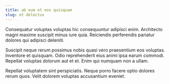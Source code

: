 ```yaml
---
title: ab eum et eos quisquam
slug: et delectus
---
```


Consequatur voluptas voluptas hic consequuntur adipisci enim. Architecto magni maxime suscipit minus iure quia. Reiciendis perferendis pariatur dolores qui adipisci deleniti.

Suscipit neque rerum possimus nobis quasi vero praesentium eos voluptas. Inventore et quisquam. Odio reprehenderit eius animi ipsa earum commodi. Repellat voluptas dolorum aut et et. Enim qui numquam non a ullam.

Repellat voluptatem sint perspiciatis. Neque porro facere optio dolores rerum quos. Velit dolorem voluptas accusantium eveniet.
